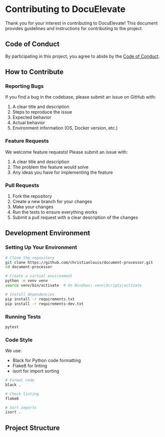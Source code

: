 # Contributing to DocuElevate

Thank you for your interest in contributing to DocuElevate! This document provides guidelines and instructions for contributing to the project.

## Code of Conduct

By participating in this project, you agree to abide by the [Code of Conduct](CODE_OF_CONDUCT.md).

## How to Contribute

### Reporting Bugs

If you find a bug in the codebase, please submit an issue on GitHub with:

1. A clear title and description
2. Steps to reproduce the issue
3. Expected behavior
4. Actual behavior
5. Environment information (OS, Docker version, etc.)

### Feature Requests

We welcome feature requests! Please submit an issue with:

1. A clear title and description
2. The problem the feature would solve
3. Any ideas you have for implementing the feature

### Pull Requests

1. Fork the repository
2. Create a new branch for your changes
3. Make your changes
4. Run the tests to ensure everything works
5. Submit a pull request with a clear description of the changes

## Development Environment

### Setting Up Your Environment

```bash
# Clone the repository
git clone https://github.com/christianlouis/document-processor.git
cd document-processor

# Create a virtual environment
python -m venv venv
source venv/bin/activate  # On Windows: venv\Scripts\activate

# Install dependencies
pip install -r requirements.txt
pip install -r requirements-dev.txt
```

### Running Tests

```bash
pytest
```

### Code Style

We use:
- Black for Python code formatting
- Flake8 for linting
- isort for import sorting

```bash
# Format code
black .

# Check linting
flake8

# Sort imports
isort .
```

## Project Structure

